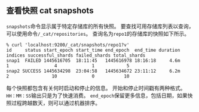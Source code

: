 ## 查看快照 cat snapshots

`snapshots`命令显示属于特定存储库的所有快照。 要查找可用存储库列表以查询，可以使用命令`/_cat/repositories`。 查询名为`repo1`的存储库的快照如下所示。
    
    % curl 'localhost:9200/_cat/snapshots/repo1?v'
    id     status start_epoch start_time end_epoch  end_time duration indices successful_shards failed_shards total_shards
    snap1  FAILED 1445616705  18:11:45   1445616978 18:16:18     4.6m       1                 4             1            5
    snap2 SUCCESS 1445634298  23:04:58   1445634672 23:11:12     6.2m       2                10             0           10

每个快照都包含有关何时启动和停止的信息。 开始和停止时间戳有两种格式。 `HH：MM：SS`输出只是为了快速消费。 `end_epoch`保留更多信息，包括日期，如果快照过程跨越数天，则可以通过机器排序。
